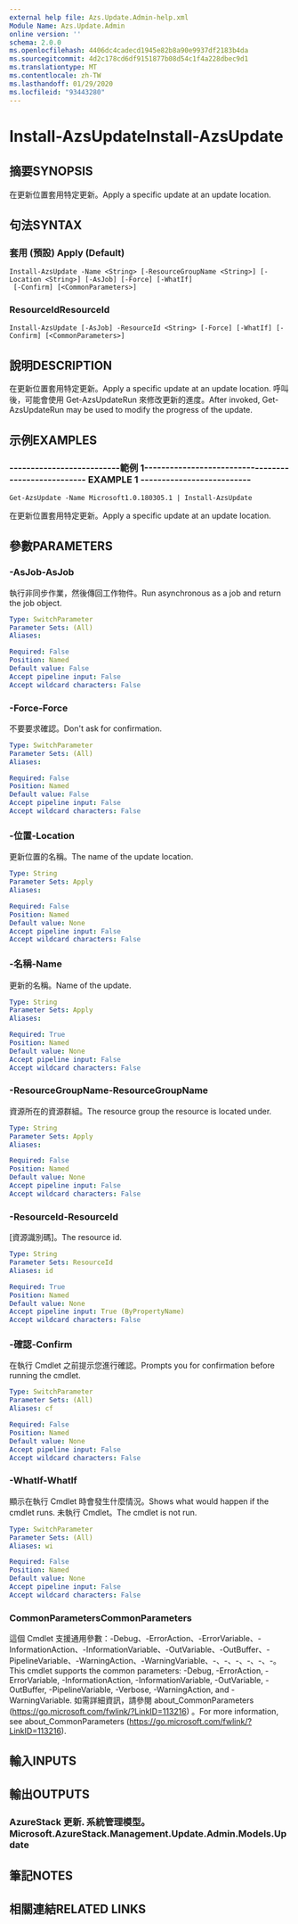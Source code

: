 ```yaml
---
external help file: Azs.Update.Admin-help.xml
Module Name: Azs.Update.Admin
online version: ''
schema: 2.0.0
ms.openlocfilehash: 4406dc4cadecd1945e82b8a90e9937df2183b4da
ms.sourcegitcommit: 4d2c178cd6df9151877b08d54c1f4a228dbec9d1
ms.translationtype: MT
ms.contentlocale: zh-TW
ms.lasthandoff: 01/29/2020
ms.locfileid: "93443280"
---
```

# <span data-ttu-id="1f6cb-101">Install-AzsUpdate</span><span class="sxs-lookup"><span data-stu-id="1f6cb-101">Install-AzsUpdate</span></span>

## <span data-ttu-id="1f6cb-102">摘要</span><span class="sxs-lookup"><span data-stu-id="1f6cb-102">SYNOPSIS</span></span>
<span data-ttu-id="1f6cb-103">在更新位置套用特定更新。</span><span class="sxs-lookup"><span data-stu-id="1f6cb-103">Apply a specific update at an update location.</span></span>

## <span data-ttu-id="1f6cb-104">句法</span><span class="sxs-lookup"><span data-stu-id="1f6cb-104">SYNTAX</span></span>

### <span data-ttu-id="1f6cb-105">套用 (預設) </span><span class="sxs-lookup"><span data-stu-id="1f6cb-105">Apply (Default)</span></span>
```
Install-AzsUpdate -Name <String> [-ResourceGroupName <String>] [-Location <String>] [-AsJob] [-Force] [-WhatIf]
 [-Confirm] [<CommonParameters>]
```

### <span data-ttu-id="1f6cb-106">ResourceId</span><span class="sxs-lookup"><span data-stu-id="1f6cb-106">ResourceId</span></span>
```
Install-AzsUpdate [-AsJob] -ResourceId <String> [-Force] [-WhatIf] [-Confirm] [<CommonParameters>]
```

## <span data-ttu-id="1f6cb-107">說明</span><span class="sxs-lookup"><span data-stu-id="1f6cb-107">DESCRIPTION</span></span>
<span data-ttu-id="1f6cb-108">在更新位置套用特定更新。</span><span class="sxs-lookup"><span data-stu-id="1f6cb-108">Apply a specific update at an update location.</span></span> <span data-ttu-id="1f6cb-109">呼叫後，可能會使用 Get-AzsUpdateRun 來修改更新的進度。</span><span class="sxs-lookup"><span data-stu-id="1f6cb-109">After invoked, Get-AzsUpdateRun may be used to modify the progress of the update.</span></span>

## <span data-ttu-id="1f6cb-110">示例</span><span class="sxs-lookup"><span data-stu-id="1f6cb-110">EXAMPLES</span></span>

### <span data-ttu-id="1f6cb-111">--------------------------範例 1--------------------------</span><span class="sxs-lookup"><span data-stu-id="1f6cb-111">-------------------------- EXAMPLE 1 --------------------------</span></span>
```
Get-AzsUpdate -Name Microsoft1.0.180305.1 | Install-AzsUpdate
```

<span data-ttu-id="1f6cb-112">在更新位置套用特定更新。</span><span class="sxs-lookup"><span data-stu-id="1f6cb-112">Apply a specific update at an update location.</span></span>

## <span data-ttu-id="1f6cb-113">參數</span><span class="sxs-lookup"><span data-stu-id="1f6cb-113">PARAMETERS</span></span>

### <span data-ttu-id="1f6cb-114">-AsJob</span><span class="sxs-lookup"><span data-stu-id="1f6cb-114">-AsJob</span></span>
<span data-ttu-id="1f6cb-115">執行非同步作業，然後傳回工作物件。</span><span class="sxs-lookup"><span data-stu-id="1f6cb-115">Run asynchronous as a job and return the job object.</span></span>

```yaml
Type: SwitchParameter
Parameter Sets: (All)
Aliases: 

Required: False
Position: Named
Default value: False
Accept pipeline input: False
Accept wildcard characters: False
```

### <span data-ttu-id="1f6cb-116">-Force</span><span class="sxs-lookup"><span data-stu-id="1f6cb-116">-Force</span></span>
<span data-ttu-id="1f6cb-117">不要要求確認。</span><span class="sxs-lookup"><span data-stu-id="1f6cb-117">Don't ask for confirmation.</span></span>

```yaml
Type: SwitchParameter
Parameter Sets: (All)
Aliases: 

Required: False
Position: Named
Default value: False
Accept pipeline input: False
Accept wildcard characters: False
```

### <span data-ttu-id="1f6cb-118">-位置</span><span class="sxs-lookup"><span data-stu-id="1f6cb-118">-Location</span></span>
<span data-ttu-id="1f6cb-119">更新位置的名稱。</span><span class="sxs-lookup"><span data-stu-id="1f6cb-119">The name of the update location.</span></span>

```yaml
Type: String
Parameter Sets: Apply
Aliases: 

Required: False
Position: Named
Default value: None
Accept pipeline input: False
Accept wildcard characters: False
```

### <span data-ttu-id="1f6cb-120">-名稱</span><span class="sxs-lookup"><span data-stu-id="1f6cb-120">-Name</span></span>
<span data-ttu-id="1f6cb-121">更新的名稱。</span><span class="sxs-lookup"><span data-stu-id="1f6cb-121">Name of the update.</span></span>

```yaml
Type: String
Parameter Sets: Apply
Aliases: 

Required: True
Position: Named
Default value: None
Accept pipeline input: False
Accept wildcard characters: False
```

### <span data-ttu-id="1f6cb-122">-ResourceGroupName</span><span class="sxs-lookup"><span data-stu-id="1f6cb-122">-ResourceGroupName</span></span>
<span data-ttu-id="1f6cb-123">資源所在的資源群組。</span><span class="sxs-lookup"><span data-stu-id="1f6cb-123">The resource group the resource is located under.</span></span>

```yaml
Type: String
Parameter Sets: Apply
Aliases: 

Required: False
Position: Named
Default value: None
Accept pipeline input: False
Accept wildcard characters: False
```

### <span data-ttu-id="1f6cb-124">-ResourceId</span><span class="sxs-lookup"><span data-stu-id="1f6cb-124">-ResourceId</span></span>
<span data-ttu-id="1f6cb-125">[資源識別碼]。</span><span class="sxs-lookup"><span data-stu-id="1f6cb-125">The resource id.</span></span>

```yaml
Type: String
Parameter Sets: ResourceId
Aliases: id

Required: True
Position: Named
Default value: None
Accept pipeline input: True (ByPropertyName)
Accept wildcard characters: False
```

### <span data-ttu-id="1f6cb-126">-確認</span><span class="sxs-lookup"><span data-stu-id="1f6cb-126">-Confirm</span></span>
<span data-ttu-id="1f6cb-127">在執行 Cmdlet 之前提示您進行確認。</span><span class="sxs-lookup"><span data-stu-id="1f6cb-127">Prompts you for confirmation before running the cmdlet.</span></span>

```yaml
Type: SwitchParameter
Parameter Sets: (All)
Aliases: cf

Required: False
Position: Named
Default value: None
Accept pipeline input: False
Accept wildcard characters: False
```

### <span data-ttu-id="1f6cb-128">-WhatIf</span><span class="sxs-lookup"><span data-stu-id="1f6cb-128">-WhatIf</span></span>
<span data-ttu-id="1f6cb-129">顯示在執行 Cmdlet 時會發生什麼情況。</span><span class="sxs-lookup"><span data-stu-id="1f6cb-129">Shows what would happen if the cmdlet runs.</span></span>
<span data-ttu-id="1f6cb-130">未執行 Cmdlet。</span><span class="sxs-lookup"><span data-stu-id="1f6cb-130">The cmdlet is not run.</span></span>

```yaml
Type: SwitchParameter
Parameter Sets: (All)
Aliases: wi

Required: False
Position: Named
Default value: None
Accept pipeline input: False
Accept wildcard characters: False
```

### <span data-ttu-id="1f6cb-131">CommonParameters</span><span class="sxs-lookup"><span data-stu-id="1f6cb-131">CommonParameters</span></span>
<span data-ttu-id="1f6cb-132">這個 Cmdlet 支援通用參數：-Debug、-ErrorAction、-ErrorVariable、-InformationAction、-InformationVariable、-OutVariable、-OutBuffer、-PipelineVariable、-WarningAction、-WarningVariable、-、-、-、-、-、-。</span><span class="sxs-lookup"><span data-stu-id="1f6cb-132">This cmdlet supports the common parameters: -Debug, -ErrorAction, -ErrorVariable, -InformationAction, -InformationVariable, -OutVariable, -OutBuffer, -PipelineVariable, -Verbose, -WarningAction, and -WarningVariable.</span></span> <span data-ttu-id="1f6cb-133">如需詳細資訊，請參閱 about_CommonParameters (https://go.microsoft.com/fwlink/?LinkID=113216) 。</span><span class="sxs-lookup"><span data-stu-id="1f6cb-133">For more information, see about_CommonParameters (https://go.microsoft.com/fwlink/?LinkID=113216).</span></span>

## <span data-ttu-id="1f6cb-134">輸入</span><span class="sxs-lookup"><span data-stu-id="1f6cb-134">INPUTS</span></span>

## <span data-ttu-id="1f6cb-135">輸出</span><span class="sxs-lookup"><span data-stu-id="1f6cb-135">OUTPUTS</span></span>

### <span data-ttu-id="1f6cb-136">AzureStack 更新. 系統管理模型。</span><span class="sxs-lookup"><span data-stu-id="1f6cb-136">Microsoft.AzureStack.Management.Update.Admin.Models.Update</span></span>

## <span data-ttu-id="1f6cb-137">筆記</span><span class="sxs-lookup"><span data-stu-id="1f6cb-137">NOTES</span></span>

## <span data-ttu-id="1f6cb-138">相關連結</span><span class="sxs-lookup"><span data-stu-id="1f6cb-138">RELATED LINKS</span></span>

